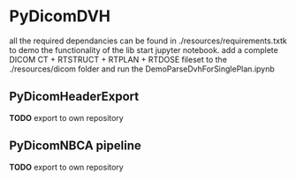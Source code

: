 # PyDicomDVH

all the required dependancies can be found in ./resources/requirements.txtk
to demo the functionality of the lib start jupyter notebook.
add a complete DICOM CT + RTSTRUCT + RTPLAN + RTDOSE fileset to the ./resources/dicom folder and run the DemoParseDvhForSinglePlan.ipynb

## PyDicomHeaderExport

**TODO** export to own repository

## PyDicomNBCA pipeline

**TODO** export to own repository
